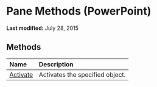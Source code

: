 
# Pane Methods (PowerPoint)

 **Last modified:** July 28, 2015


## Methods



|**Name**|**Description**|
|:-----|:-----|
| [Activate](3571e13c-413b-ca86-51a7-38d2a1caab0f.md)|Activates the specified object.|
